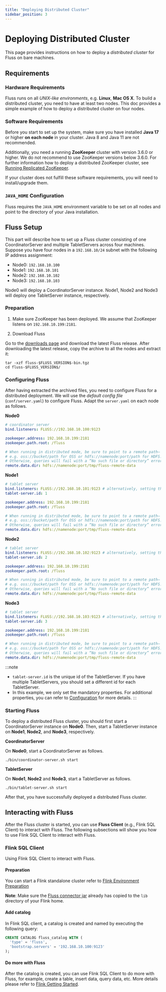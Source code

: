 ```yaml
---
title: "Deploying Distributed Cluster"
sidebar_position: 3
---
```


<!--
 Copyright (c) 2025 Alibaba Group Holding Ltd.

 Licensed under the Apache License, Version 2.0 (the "License");
 you may not use this file except in compliance with the License.
 You may obtain a copy of the License at

      http://www.apache.org/licenses/LICENSE-2.0

 Unless required by applicable law or agreed to in writing, software
 distributed under the License is distributed on an "AS IS" BASIS,
 WITHOUT WARRANTIES OR CONDITIONS OF ANY KIND, either express or implied.
 See the License for the specific language governing permissions and
 limitations under the License.
-->

# Deploying Distributed Cluster

This page provides instructions on how to deploy a *distributed cluster* for Fluss on bare machines.


## Requirements

### Hardware Requirements

Fluss runs on all *UNIX-like environments*, e.g. **Linux**, **Mac OS X**.
To build a distributed cluster, you need to have at least two nodes.
This doc provides a simple example of how to deploy a distributed cluster on four nodes.

### Software Requirements

Before you start to set up the system, make sure you have installed **Java 17** or higher **on each node** in your cluster. 
Java 8 and Java 11 are not recommended.

Additionally, you need a running **ZooKeeper** cluster with version 3.6.0 or higher. 
We do not recommend to use ZooKeeper versions below 3.6.0.
For further information how to deploy a distributed ZooKeeper cluster, see [Running Replicated ZooKeeper](https://zookeeper.apache.org/doc/r3.6.0/zookeeperStarted.html#sc_RunningReplicatedZooKeeper).

If your cluster does not fulfill these software requirements, you will need to install/upgrade them.

### `JAVA_HOME` Configuration

Fluss requires the `JAVA_HOME` environment variable to be set on all nodes and point to the directory of your Java installation.

## Fluss Setup

This part will describe how to set up a Fluss cluster consisting of one CoordinatorServer and multiple TabletServers
across four machines. Suppose you have four nodes in a `192.168.10/24` subnet with the following IP address assignment:
- Node0: `192.168.10.100`
- Node1: `192.168.10.101`
- Node2: `192.168.10.102`
- Node3: `192.168.10.103`

Node0 will deploy a CoordinatorServer instance. Node1, Node2 and Node3 will deploy one TabletServer instance, respectively.

### Preparation

1. Make sure ZooKeeper has been deployed. We assume that ZooKeeper listens on `192.168.10.199:2181`.

2. Download Fluss


Go to the [downloads page](/downloads) and download the latest Fluss release. After downloading the latest release, copy the archive to all the nodes and extract it:

```shell
tar -xzf fluss-$FLUSS_VERSION$-bin.tgz
cd fluss-$FLUSS_VERSION$/
```

### Configuring Fluss

After having extracted the archived files, you need to configure Fluss for a distributed deployment.
We will use the _default config file_ (`conf/server.yaml`) to configure Fluss.
Adapt the `server.yaml` on each node as follows.

**Node0**

```yaml title="server.yaml"
# coordinator server
bind.listeners: FLUSS://192.168.10.100:9123

zookeeper.address: 192.168.10.199:2181
zookeeper.path.root: /fluss

# When running in distributed mode, be sure to point to a remote path—
# e.g. oss://bucket/path for OSS or hdfs://namenode:port/path for HDFS.
# Otherwise, queries will fail with a “No such file or directory” error.
remote.data.dir: hdfs://namenode:port/tmp/fluss-remote-data
```

**Node1**

```yaml title="server.yaml"
# tablet server
bind.listeners: FLUSS://192.168.10.101:9123 # alternatively, setting the port to 0 assigns a random port
tablet-server.id: 1

zookeeper.address: 192.168.10.199:2181
zookeeper.path.root: /fluss

# When running in distributed mode, be sure to point to a remote path—
# e.g. oss://bucket/path for OSS or hdfs://namenode:port/path for HDFS.
# Otherwise, queries will fail with a “No such file or directory” error.
remote.data.dir: hdfs://namenode:port/tmp/fluss-remote-data
```

**Node2**

```yaml title="server.yaml"
# tablet server
bind.listeners: FLUSS://192.168.10.102:9123 # alternatively, setting the port to 0 assigns a random port
tablet-server.id: 2

zookeeper.address: 192.168.10.199:2181
zookeeper.path.root: /fluss

# When running in distributed mode, be sure to point to a remote path—
# e.g. oss://bucket/path for OSS or hdfs://namenode:port/path for HDFS.
# Otherwise, queries will fail with a “No such file or directory” error.
remote.data.dir: hdfs://namenode:port/tmp/fluss-remote-data
```

**Node3**
```yaml title="server.yaml"
# tablet server
bind.listeners: FLUSS://192.168.10.103:9123 # alternatively, setting the port to 0 assigns a random port
tablet-server.id: 3

zookeeper.address: 192.168.10.199:2181
zookeeper.path.root: /fluss

# When running in distributed mode, be sure to point to a remote path—
# e.g. oss://bucket/path for OSS or hdfs://namenode:port/path for HDFS.
# Otherwise, queries will fail with a “No such file or directory” error.
remote.data.dir: hdfs://namenode:port/tmp/fluss-remote-data
```

:::note
- `tablet-server.id` is the unique id of the TabletServer. If you have multiple TabletServers, you should set a different id for each TabletServer.
- In this example, we only set the mandatory properties. For additional properties, you can refer to [Configuration](maintenance/configuration.md) for more details.
  :::

### Starting Fluss

To deploy a distributed Fluss cluster, you should first start a CoordinatorServer instance on **Node0**. 
Then, start a TabletServer instance on **Node1**, **Node2**, and **Node3**, respectively.

**CoordinatorServer**

On **Node0**, start a CoordinatorServer as follows.
```shell
./bin/coordinator-server.sh start
```

**TabletServer**

On **Node1**, **Node2** and **Node3**, start a TabletServer as follows.
```shell
./bin/tablet-server.sh start
```

After that, you have successfully deployed a distributed Fluss cluster.

## Interacting with Fluss

After the Fluss cluster is started, you can use **Fluss Client** (e.g., Flink SQL Client) to interact with Fluss.
The following subsections will show you how to use Flink SQL Client to interact with Fluss.

### Flink SQL Client

Using Flink SQL Client to interact with Fluss.

#### Preparation

You can start a Flink standalone cluster refer to [Flink Environment Preparation](engine-flink/getting-started.md#preparation-when-using-flink-sql-client)

**Note**: Make sure the [Fluss connector jar](/downloads/) already has copied to the `lib` directory of your Flink home.

#### Add catalog

In Flink SQL client, a catalog is created and named by executing the following query:
```sql title="Flink SQL"
CREATE CATALOG fluss_catalog WITH (
  'type' = 'fluss',
  'bootstrap.servers' = '192.168.10.100:9123'
);
```

#### Do more with Fluss

After the catalog is created, you can use Flink SQL Client to do more with Fluss, for example, create a table, insert data, query data, etc.
More details please refer to [Flink Getting Started](engine-flink/getting-started.md).
